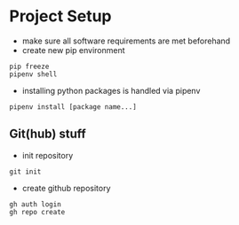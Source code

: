 # Project Setup

- make sure all software requirements are met beforehand
- create new pip environment

```
pip freeze
pipenv shell
```
- installing python packages is handled via pipenv

```
pipenv install [package name...]
```

## Git(hub) stuff
- init repository
```
git init
```
- create github repository
```
gh auth login
gh repo create
```
